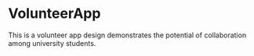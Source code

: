 # VolunteerApp
This is a volunteer app design demonstrates the potential of collaboration among university students. 
